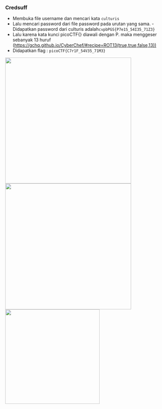 ### Credsuff

- Membuka file username dan mencari kata `culturis`
- Lalu mencari password dari file password pada urutan yang sama. - Didapatkan password dari culturis adalah`cvpbPGS{P7e1S_54I35_71Z3}`
- Lalu karena kata kunci picoCTF{} diawali dengan P. maka menggeser sebanyak 13 huruf (https://gchq.github.io/CyberChef/#recipe=ROT13(true,true,false,13)) 
- Didapatkan flag : `picoCTF{C7r1F_54V35_71M3}`

<img src="https://github.com/Naraduhita/kripto-picoctf-writeup/assets/102397053/93ab2bbd-fdcc-456b-b331-a7f3e47681b4" height="400"/>

<img src="https://github.com/Naraduhita/kripto-picoctf-writeup/assets/102397053/a791a9f2-30db-4789-9ccd-a60ec8c30fe5" height="400"/>

<img src="https://github.com/Naraduhita/kripto-picoctf-writeup/assets/102397053/8a47246f-77d6-4edc-aab2-4afc185d3ebf" height="300"/>

